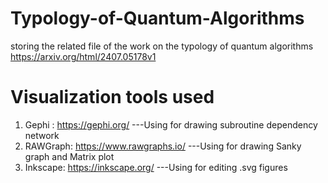 # Typology-of-Quantum-Algorithms
storing the related file of the work on the typology of quantum algorithms
https://arxiv.org/html/2407.05178v1
# Visualization tools used
1. Gephi : https://gephi.org/
   ---Using for drawing subroutine dependency network
3. RAWGraph: https://www.rawgraphs.io/
   ---Using for drawing Sanky graph and Matrix plot
5. Inkscape: https://inkscape.org/
   ---Using for editing .svg figures
